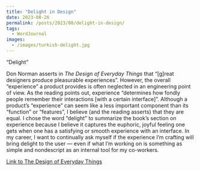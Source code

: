 ```yaml
---
title: "Delight in Design"
date: 2023-08-26
permalink: /posts/2023/08/delight-in-design/
tags:
  - WordJournal
images:
  - /images/turkish-delight.jpg
---
```


“Delight”

Don Norman asserts in _The Design of Everyday Things_ that “[g]reat designers produce pleasurable experiences”. However, the overall “experience” a product provides is often neglected in an engineering point of view. As the reading points out, experience “determines how fondly people remember their interactions [with a certain interface]”. Although a product’s “experience” can seem like a less important component than its “function” or “features”, I believe (and the reading asserts) that they are equal. I chose the word “delight” to summarize the book’s section on experience because I believe it captures the euphoric, joyful feeling one gets when one has a satisfying or smooth experience with an interface. In my career, I want to continually ask myself if the experience I’m crafting will bring delight to the user — even if what I’m working on is something as simple and nondescript as an internal tool for my co-workers.

[Link to The Design of Everyday Things](https://www.amazon.com/Design-Everyday-Things-Revised-Expanded/dp/0465050654/ref=asc_df_0465050654/?tag=hyprod-20&linkCode=df0&hvadid=312106851030&hvpos=&hvnetw=g&hvrand=6290723823945543701&hvpone=&hvptwo=&hvqmt=&hvdev=c&hvdvcmdl=&hvlocint=&hvlocphy=9024742&hvtargid=pla-416263148589&psc=1)
